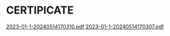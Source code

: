 # CERTIPICATE

[2023-01-1-20240514170310.pdf](https://github.com/jyjnote/CERTIPICATE/files/15305244/2023-01-1-20240514170310.pdf)
[2023-01-1-20240514170307.pdf](https://github.com/jyjnote/CERTIPICATE/files/15305246/2023-01-1-20240514170307.pdf)
